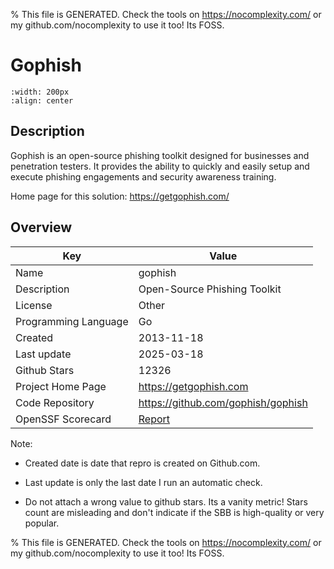 
% This file is GENERATED. Check the tools on https://nocomplexity.com/ or my github.com/nocomplexity to use it too! Its FOSS. 

# Gophish


```{image} https://camo.githubusercontent.com/7324eb13afa7a5dad9127baf267158a7868dfafd60d5e0089847f0e6aae23142/68747470733a2f2f7261772e6769746875622e636f6d2f676f70686973682f676f70686973682f6d61737465722f7374617469632f696d616765732f676f70686973685f707572706c652e706e67 
:width: 200px 
:align: center 
```

## Description 

Gophish is an open-source phishing toolkit designed for businesses and penetration testers. It provides the ability to quickly and easily setup and execute phishing engagements and security awareness training.

Home page for this solution: https://getgophish.com/ 

## Overview 

| Key | Value |
| --- | --- |
| Name | gophish |
| Description | Open-Source Phishing Toolkit |
| License | Other |
| Programming Language | Go |
| Created | 2013-11-18 |
| Last update | 2025-03-18 |
| Github Stars | 12326 |
| Project Home Page | https://getgophish.com |
| Code Repository | https://github.com/gophish/gophish |
| OpenSSF Scorecard | [Report](https://securityscorecards.dev/viewer/?uri=github.com/gophish/gophish) |

Note:
 - Created date is date that repro is created on Github.com. 

- Last update is only the last date I run an automatic check. 

- Do not attach a wrong value to github stars. Its a vanity metric! Stars count are misleading and 
don't indicate if the SBB is high-quality or very popular.

% This file is GENERATED. Check the tools on https://nocomplexity.com/ or my github.com/nocomplexity to use it too! Its FOSS. 

